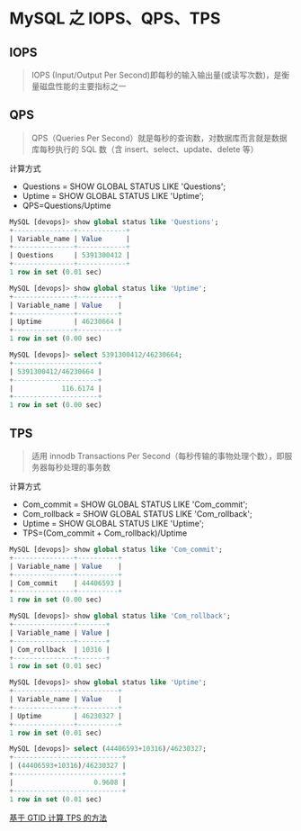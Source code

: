 # MySQL 之 IOPS、QPS、TPS

## IOPS

> IOPS (Input/Output Per Second)即每秒的输入输出量(或读写次数)，是衡量磁盘性能的主要指标之一

## QPS

> QPS（Queries Per Second）就是每秒的查询数，对数据库而言就是数据库每秒执行的 SQL 数（含 insert、select、update、delete 等）

计算方式

- Questions = SHOW GLOBAL STATUS LIKE 'Questions';
- Uptime = SHOW GLOBAL STATUS LIKE 'Uptime';
- QPS=Questions/Uptime

```sql
MySQL [devops]> show global status like 'Questions';
+---------------+------------+
| Variable_name | Value      |
+---------------+------------+
| Questions     | 5391300412 |
+---------------+------------+
1 row in set (0.01 sec)

MySQL [devops]> show global status like 'Uptime';
+---------------+----------+
| Variable_name | Value    |
+---------------+----------+
| Uptime        | 46230664 |
+---------------+----------+
1 row in set (0.00 sec)

MySQL [devops]> select 5391300412/46230664;
+---------------------+
| 5391300412/46230664 |
+---------------------+
|            116.6174 |
+---------------------+
1 row in set (0.00 sec)
```

## TPS

> 适用 innodb Transactions Per Second（每秒传输的事物处理个数），即服务器每秒处理的事务数

计算方式

- Com_commit = SHOW GLOBAL STATUS LIKE 'Com_commit';
- Com_rollback = SHOW GLOBAL STATUS LIKE 'Com_rollback';
- Uptime = SHOW GLOBAL STATUS LIKE 'Uptime';
- TPS=(Com_commit + Com_rollback)/Uptime

```sql
MySQL [devops]> show global status like 'Com_commit';
+---------------+----------+
| Variable_name | Value    |
+---------------+----------+
| Com_commit    | 44406593 |
+---------------+----------+
1 row in set (0.00 sec)

MySQL [devops]> show global status like 'Com_rollback';
+---------------+-------+
| Variable_name | Value |
+---------------+-------+
| Com_rollback  | 10316 |
+---------------+-------+
1 row in set (0.01 sec)

MySQL [devops]> show global status like 'Uptime';
+---------------+----------+
| Variable_name | Value    |
+---------------+----------+
| Uptime        | 46230327 |
+---------------+----------+
1 row in set (0.01 sec)

MySQL [devops]> select (44406593+10316)/46230327;
+---------------------------+
| (44406593+10316)/46230327 |
+---------------------------+
|                    0.9608 |
+---------------------------+
1 row in set (0.01 sec)

```

[基于 GTID 计算 TPS 的方法](https://lefred.be/content/mysql-how-many-transactions-where-committed-during-an-interval-of-time/)
